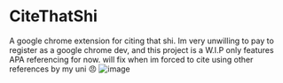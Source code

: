 # CiteThatShi
A google chrome extension for citing that shi. Im very unwilling to pay to register as a google chrome dev, and this project is a W.I.P only features APA referencing for now. will fix when im forced to cite using other references by my uni 😠
![image](https://github.com/user-attachments/assets/7d88ffac-fd19-4730-84fc-030c4091eb1d)
